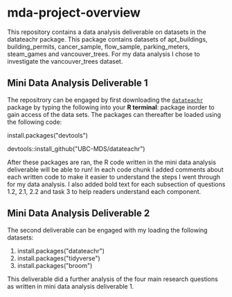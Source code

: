 # mda-project-overview

This repository contains a data analysis deliverable on datasets in the datateachr package. This package contains datasets of apt_buildings, building_permits, cancer_sample, flow_sample, parking_meters, steam_games and vancouver_trees. For my data analysis I chose to investigate the vancouver_trees dataset. 

## Mini Data Analysis Deliverable 1 
The repositrory can be engaged by first downloading the [`datateachr`](https://github.com/UBC-MDS/datateachr) package by typing the following into your **R terminal**: package inorder to gain access of the data sets. The packages can thereafter be loaded using the following code: 

install.packages("devtools")

devtools::install_github("UBC-MDS/datateachr") 

After these packages are ran, the R code written in the mini data analysis deliverable will be able to run! In each code chunk I added comments about each written code to make it easier to understand the steps I went through for my data analysis. I also added bold text for each subsection of questions 1.2, 2.1, 2.2 and task 3 to help readers understand each component. 

## Mini Data Analysis Deliverable 2
The second deliverable can be engaged with my loading the following datasets: 
1. install.packages("datateachr")
2. install.packages("tidyverse")
3. install.packages("broom")

This deliverable did a further analysis of the four main research questions as written in mini data analysis deliverable 1.


